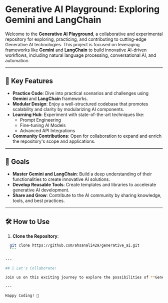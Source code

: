 # Generative AI Playground: Exploring Gemini and LangChain

Welcome to the **Generative AI Playground**, a collaborative and experimental repository for exploring, practicing, and contributing to cutting-edge Generative AI technologies. This project is focused on leveraging frameworks like **Gemini** and **LangChain** to build innovative AI-driven workflows, including natural language processing, conversational AI, and automation.

---

## 🚀 Key Features

- **Practice Code**: Dive into practical scenarios and challenges using **Gemini** and **LangChain** frameworks.  
- **Modular Design**: Enjoy a well-structured codebase that promotes scalability and clarity by modularizing AI components.  
- **Learning Hub**: Experiment with state-of-the-art techniques like:
  - Prompt Engineering  
  - Fine-tuning AI Models  
  - Advanced API Integrations  
- **Community Contributions**: Open for collaboration to expand and enrich the repository's scope and applications.  

---

## 🎯 Goals

- **Master Gemini and LangChain**: Build a deep understanding of their functionalities to create innovative AI solutions.  
- **Develop Reusable Tools**: Create templates and libraries to accelerate generative AI development.  
- **Share and Grow**: Contribute to the AI community by sharing knowledge, tools, and best practices.  

---

## 🛠 How to Use

1. **Clone the Repository**:
  ```bash
    git clone https://github.com/ahsanali429/generative_ai.git
    ```

---

## 🌟 Let's Collaborate!

Join us on this exciting journey to explore the possibilities of **Generative AI**. Together, we can build tools, share knowledge, and contribute to advancing AI technologies.

---

Happy Coding! 🚀
